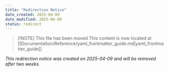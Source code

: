 ```yaml
---
title: "Redirection Notice"
date_created: 2025-04-09
date_modified: 2025-04-09
status: redirect
---
```


> [!NOTE] This file has been moved
> This content is now located at [[Documentation/Reference/yaml_frontmatter_guide.md|yaml_frontmatter_guide]]

*This redirection notice was created on 2025-04-09 and will be removed after two weeks.*
